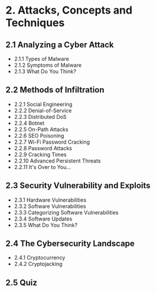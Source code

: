 # 2. Attacks, Concepts and Techniques
## 2.1 Analyzing a Cyber Attack
- 2.1.1 Types of Malware
- 2.1.2 Symptoms of Malware
- 2.1.3 What Do You Think?
## 2.2 Methods of Infiltration
- 2.2.1 Social Engineering
- 2.2.2 Denial-of-Service
- 2.2.3 Distributed DoS
- 2.2.4 Botnet
- 2.2.5 On-Path Attacks
- 2.2.6 SEO Poisoning
- 2.2.7 Wi-Fi Password Cracking
- 2.2.8 Password Attacks
- 2.2.9 Cracking Times
- 2.2.10 Advanced Persistent Threats
- 2.2.11 It's Over to You...
## 2.3 Security Vulnerability and Exploits
- 2.3.1 Hardware Vulnerabilities
- 2.3.2 Software Vulnerabilities
- 2.3.3 Categorizing Software Vulnerabilities
- 2.3.4 Software Updates
- 2.3.5 What Do You Think?
## 2.4 The Cybersecurity Landscape
- 2.4.1 Cryptocurrency
- 2.4.2 Cryptojacking
## 2.5 Quiz
